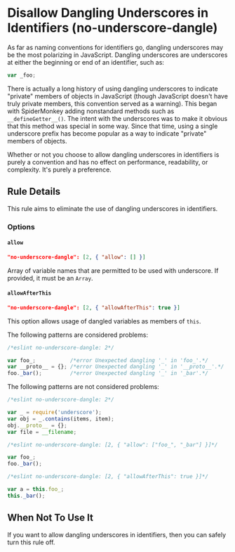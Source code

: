 # Disallow Dangling Underscores in Identifiers (no-underscore-dangle)

As far as naming conventions for identifiers go, dangling underscores may be the most polarizing in JavaScript. Dangling underscores are underscores at either the beginning or end of an identifier, such as:

```js
var _foo;
```

There is actually a long history of using dangling underscores to indicate "private" members of objects in JavaScript (though JavaScript doesn't have truly private members, this convention served as a warning). This began with SpiderMonkey adding nonstandard methods such as `__defineGetter__()`. The intent with the underscores was to make it obvious that this method was special in some way. Since that time, using a single underscore prefix has become popular as a way to indicate "private" members of objects.

Whether or not you choose to allow dangling underscores in identifiers is purely a convention and has no effect on performance, readability, or complexity. It's purely a preference.

## Rule Details

This rule aims to eliminate the use of dangling underscores in identifiers.

### Options

#### `allow`

```json
"no-underscore-dangle": [2, { "allow": [] }]
```

Array of variable names that are permitted to be used with underscore. If provided, it must be an `Array`.

#### `allowAfterThis`

```json
"no-underscore-dangle": [2, { "allowAfterThis": true }]
```

This option allows usage of dangled variables as members of `this`.

The following patterns are considered problems:

```js
/*eslint no-underscore-dangle: 2*/

var foo_;           /*error Unexpected dangling '_' in 'foo_'.*/
var __proto__ = {}; /*error Unexpected dangling '_' in '__proto__'.*/
foo._bar();         /*error Unexpected dangling '_' in '_bar'.*/
```

The following patterns are not considered problems:

```js
/*eslint no-underscore-dangle: 2*/

var _ = require('underscore');
var obj = _.contains(items, item);
obj.__proto__ = {};
var file = __filename;
```


```js
/*eslint no-underscore-dangle: [2, { "allow": ["foo_", "_bar"] }]*/

var foo_;
foo._bar();
```

```js
/*eslint no-underscore-dangle: [2, { "allowAfterThis": true }]*/

var a = this.foo_;
this._bar();
```

## When Not To Use It

If you want to allow dangling underscores in identifiers, then you can safely turn this rule off.
